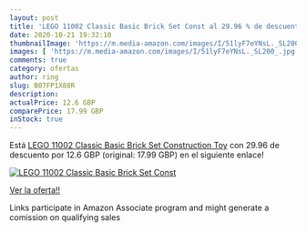 ```yaml
---
layout: post
title: 'LEGO 11002 Classic Basic Brick Set Const al 29.96 % de descuento'
date: 2020-10-21 19:32:10
thumbnailImage: 'https://m.media-amazon.com/images/I/51lyF7eYNsL._SL200_.jpg'
images: [ 'https://m.media-amazon.com/images/I/51lyF7eYNsL._SL200_.jpg' ]
comments: true
category: ofertas
author: ring
slug: B07FP1X88R
description:
actualPrice: 12.6 GBP
comparePrice: 17.99 GBP
inStock: true
---
```


Está [LEGO 11002 Classic Basic Brick Set Construction Toy](https://www.amazon.co.uk/dp/B07FP1X88R/?tag=tolees0a-21) con 29.96 de descuento por 12.6 GBP (original: 17.99 GBP) en el siguiente enlace!

[![LEGO 11002 Classic Basic Brick Set Const](https://m.media-amazon.com/images/I/51lyF7eYNsL._SL200_.jpg)](https://www.amazon.co.uk/dp/B07FP1X88R/?tag=tolees0a-21)

[Ver la oferta!!](https://www.amazon.co.uk/dp/B07FP1X88R/?tag=tolees0a-21)

Links participate in Amazon Associate program and might generate a comission on qualifying sales


